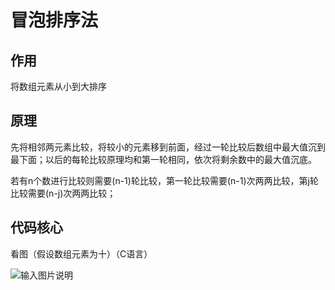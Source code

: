 # 冒泡排序法

## 作用

将数组元素从小到大排序

## 原理

先将相邻两元素比较，将较小的元素移到前面，经过一轮比较后数组中最大值沉到最下面；以后的每轮比较原理均和第一轮相同，依次将剩余数中的最大值沉底。

若有n个数进行比较则需要(n-1)轮比较，第一轮比较需要(n-1)次两两比较，第j轮比较需要(n-j)次两两比较；

## 代码核心

看图（假设数组元素为十）（C语言）


![输入图片说明](https://images.gitee.com/uploads/images/2019/0718/161655_b4b314b8_4983724.png "1.PNG")


